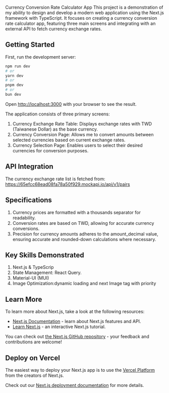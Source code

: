 Currency Conversion Rate Calculator App
This project is a demonstration of my ability to design and develop a modern web application using the Next.js framework with TypeScript. It focuses on creating a currency conversion rate calculator app, featuring three main screens and integrating with an external API to fetch currency exchange rates.

## Getting Started

First, run the development server:

```bash
npm run dev
# or
yarn dev
# or
pnpm dev
# or
bun dev
```

Open [http://localhost:3000](http://localhost:3000) with your browser to see the result.


The application consists of three primary screens:

1. Currency Exchange Rate Table: Displays exchange rates with TWD (Taiwanese Dollar) as the base currency.
2. Currency Conversion Page: Allows me to convert amounts between selected currencies based on current exchange rates.
3. Currency Selection Page: Enables users to select their desired currencies for conversion purposes.

## API Integration
The currency exchange rate list is fetched from: https://65efcc68ead08fa78a50f929.mockapi.io/api/v1/pairs

## Specifications
1. Currency prices are formatted with a thousands separator for readability.
2. Conversion rates are based on TWD, allowing for accurate currency conversions.
3. Precision for currency amounts adheres to the amount_decimal value, ensuring accurate and rounded-down calculations where necessary.



## Key Skills Demonstrated
1. Next.js & TypeScrip
2. State Management: React Query.
3. Material-UI (MUI)
4. Image Optimization:dynamic loading and next Image tag with priority

## Learn More

To learn more about Next.js, take a look at the following resources:

- [Next.js Documentation](https://nextjs.org/docs) - learn about Next.js features and API.
- [Learn Next.js](https://nextjs.org/learn) - an interactive Next.js tutorial.

You can check out [the Next.js GitHub repository](https://github.com/vercel/next.js/) - your feedback and contributions are welcome!

## Deploy on Vercel

The easiest way to deploy your Next.js app is to use the [Vercel Platform](https://vercel.com/new?utm_medium=default-template&filter=next.js&utm_source=create-next-app&utm_campaign=create-next-app-readme) from the creators of Next.js.

Check out our [Next.js deployment documentation](https://nextjs.org/docs/deployment) for more details.
